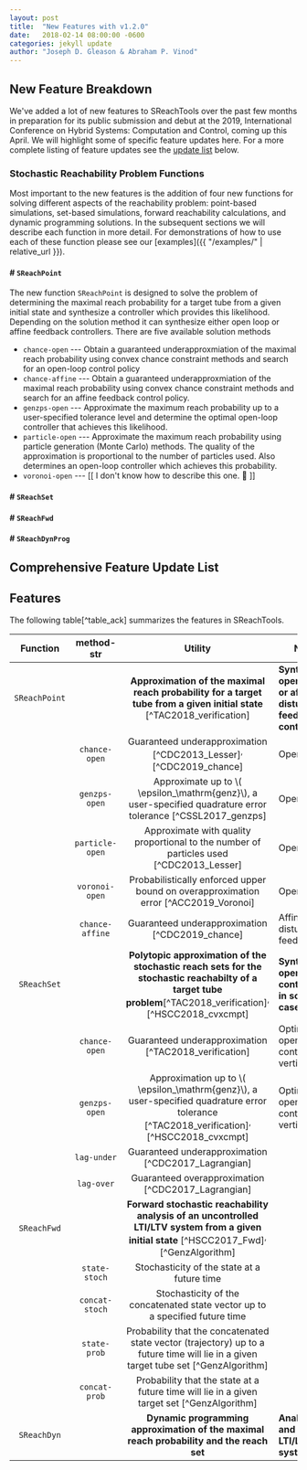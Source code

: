 ```yaml
---
layout: post
title:  "New Features with v1.2.0"
date:   2018-02-14 08:00:00 -0600
categories: jekyll update
author: "Joseph D. Gleason & Abraham P. Vinod"
---
```


## New Feature Breakdown

We've added a lot of new features to SReachTools over the past few months in
preparation for its public submission and debut at the 2019, International 
Conference on Hybrid Systems: Computation and Control, coming up this April.
We will highlight some of specific feature updates here. For a more complete
listing of feature updates see the [update list](#comprehensive-feature-update-list)
below.

### Stochastic Reachability Problem Functions

Most important to the new features is the addition of four new functions for
solving different aspects of the reachability problem: point-based simulations,
set-based simulations, forward reachability calculations, and dynamic programming
solutions. In the subsequent sections we will describe each function in more 
detail. For demonstrations of how to use each of these function please see
our [examples]({{ "/examples/" | relative_url }}).

#### \# `SReachPoint`

The new function `SReachPoint` is designed to solve the problem of determining
the maximal reach probability for a target tube from a given initial state and 
synthesize a controller which provides this likelihood. Depending on the solution
method it can synthesize either open loop or affine feedback controllers. There
are five available solution methods

- `chance-open` --- Obtain a guaranteed underapproxmiation of the maximal
  reach probability using convex chance constraint methods and search for an
  open-loop control policy
- `chance-affine` --- Obtain a guaranteed underapproxmiation of the maximal
  reach probability using convex chance constraint methods and search for an
  affine feedback control policy.
- `genzps-open` --- Approximate the maximum reach probability up to a 
  user-specified tolerance level and determine the optimal open-loop controller
  that achieves this likelihood.
- `particle-open` --- Approximate the maximum reach probability using particle
  generation (Monte Carlo) methods. The quality of the approximation is proportional
  to the number of particles used. Also determines an open-loop controller which
  achieves this probability.
- `voronoi-open` --- [[ I don't know how to describe this one. :shrug: ]]

#### \# `SReachSet`

#### \# `SReachFwd`

#### \# `SReachDynProg`



## Comprehensive Feature Update List

## Features

The following table[^table_ack] summarizes the features in SReachTools.

|    Function   |   method-str  |                                                       Utility                                                       | Notes                                      |
|:-------------:|:---------------:|:-------------------------------------------------------------------------------------------------------------------:|--------------------------------------------|
| `SReachPoint` |                 |          **Approximation of the maximal reach  probability for a target tube from  a given initial state** [^TAC2018_verification]         | **Synthesize open-loop or affine disturbance feedback controllers** |
|               |  `chance-open`  |                                            Guaranteed underapproximation [^CDC2013_Lesser]<sup>,</sup>  [^CDC2019_chance]                                             | Open-loop                                  |
|               |  `genzps-open`  |                                  Approximate up to \\( \\epsilon\_\\mathrm{genz}\\), a user-specified quadrature error tolerance [^CSSL2017_genzps]                                 | Open-loop                                  |
|               | `particle-open` |                        Approximate with quality proportional  to the number of particles used [^CDC2013_Lesser]                     | Open-loop                                  |
|               |  `voronoi-open` |                          Probabilistically enforced upper  bound on overapproximation error  [^ACC2019_Voronoi]                          | Open-loop                                  |
|               | `chance-affine` |                                            Guaranteed underapproximation  [^CDC2019_chance]                                            | Affine   disturbance-feedback              |
|  `SReachSet`  |                 |  **Polytopic approximation of the stochastic  reach sets for the stochastic reachabilty  of a target tube problem**[^TAC2018_verification]<sup>,</sup>[^HSCC2018_cvxcmpt] | **Synthesize open-loop controllers in some cases** |
|               |  `chance-open`  |                                            Guaranteed underapproximation  [^TAC2018_verification]                                           | Optimal  open-loop controllers at vertices |
|               |  `genzps-open`  |                                 Approximation up to \\( \\epsilon\_\\mathrm{genz}\\), a user-specified quadrature error tolerance  [^TAC2018_verification]<sup>,</sup>[^HSCC2018_cvxcmpt]                                | Optimal  open-loop controllers at vertices |
|               |   `lag-under`   |                                            Guaranteed underapproximation [^CDC2017_Lagrangian]                                            |                                            |
|               |    `lag-over`   |                                             Guaranteed overapproximation [^CDC2017_Lagrangian]                                            |                                            |
|  `SReachFwd`  |                 |      **Forward stochastic reachability analysis of an uncontrolled LTI/LTV system from a given initial state** [^HSCC2017_Fwd]<sup>,</sup>[^GenzAlgorithm]    |                                            |
|               |  `state-stoch`  |                                     Stochasticity of the state at a future time                                     |                                            |
|               |  `concat-stoch` |                     Stochasticity of the concatenated state vector up to a specified future time                    |                                            |
|               | `state-prob`    | Probability that the concatenated state vector (trajectory) up to a future time will lie in a given target tube set [^GenzAlgorithm] |                                            |
|               | `concat-prob`   | Probability that the state at a future time will lie in a given target set [^GenzAlgorithm]                                          |                                            |
|  `SReachDyn`  |                 |              **Dynamic programming approximation of the maximal reach probability and the reach  set**              |  **Analyze 2D and 3D LTI/LTV systems**     |
